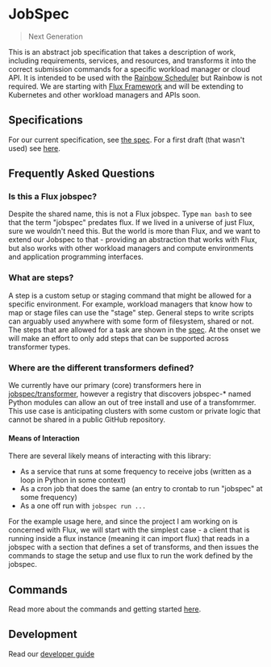 # JobSpec

> Next Generation

This is an abstract job specification that takes a description of work, including requirements, services, and resources, and transforms it into the correct submission commands for a specific workload manager or cloud API. It is intended to be used with the <a href="https://converged-computing.github.io/rainbow" target="_blank">Rainbow Scheduler</a> but Rainbow is not required. We are starting with <a href="https://flux-framework.readthedocs.io" target="_blank">Flux Framework</a> and will be extending to Kubernetes and other workload managers and APIs soon.</p>

## Specifications

For our current specification, see [the spec](spec.md). For a first draft (that wasn't used) see [here](drafts/).

## Frequently Asked Questions

### Is this a Flux jobspec?

Despite the shared name, this is not a Flux jobspec. Type `man bash` to see that the term "jobspec" predates flux. If we lived in a universe of just Flux, sure we wouldn't need this. But the world is more than Flux, and we want to extend our Jobspec to that - providing an abstraction that works with Flux, but also works with other workload managers and compute environments and application programming interfaces.

### What are steps?

A step is a custom setup or staging command that might be allowed for a specific environment. For example, workload managers that know how to map or stage files can use the "stage" step. General steps to write scripts can arguably used anywhere with some form of filesystem, shared or not. The steps that are allowed for a task are shown in the [spec](spec.md). At the onset we will make an effort to only add steps that can be supported across transformer types.

### Where are the different transformers defined?

We currently have our primary (core) transformers here in [jobspec/transformer](jobspec/transformer), however a registry that discovers jobspec-* named Python modules can allow an out of tree install and use of a transfomrmer. This use case is anticipating clusters with some custom or private logic that cannot be shared in a public GitHub repository.

#### Means of Interaction

There are several likely means of interacting with this library:

- As a service that runs at some frequency to receive jobs (written as a loop in Python in some context)
- As a cron job that does the same (an entry to crontab to run "jobspec" at some frequency)
- As a one off run with `jobspec run ...`

For the example usage here, and since the project I am working on is concerned with Flux, we will start with the simplest case - a client that is running inside a flux instance (meaning it can import flux) that reads in a jobspec with a section that defines a set of transforms, and then issues the commands to stage the setup and use flux to run the work defined by the jobspec.

## Commands

Read more about the commands and getting started [here](commands.md#commands).

## Development

Read our [developer guide](#developer.md)
